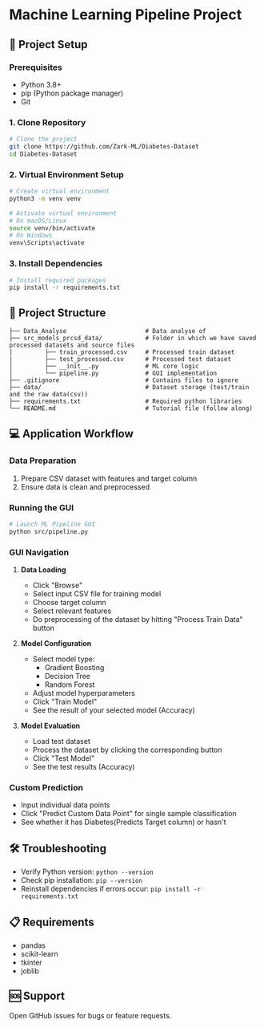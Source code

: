 # Machine Learning Pipeline Project

## 🚀 Project Setup

### Prerequisites
- Python 3.8+
- pip (Python package manager)
- Git

### 1. Clone Repository
```bash
# Clone the project
git clone https://github.com/Zark-ML/Diabetes-Dataset
cd Diabetes-Dataset
```

### 2. Virtual Environment Setup
```bash
# Create virtual environment
python3 -m venv venv

# Activate virtual environment
# On macOS/Linux
source venv/bin/activate
# On Windows
venv\Scripts\activate
```

### 3. Install Dependencies
```bash
# Install required packages
pip install -r requirements.txt
```

## 🔧 Project Structure
```
├── Data_Analyse                      # Data analyse of 
├── src_models_prcsd_data/            # Folder in which we have saved processed datasets and source files
|         ├── train_processed.csv     # Processed train dataset
|         ├── test_processed.csv      # Processed test dataset
│         ├── __init__.py             # ML core logic
│         └── pipeline.py             # GUI implementation
├── .gitignore                        # Contains files to ignore
├── data/                             # Dataset storage (test/train and the raw data(csv))
├── requirements.txt                  # Required python libraries
└── README.md                         # Tutorial file (follow along)

```

## 💻 Application Workflow

### Data Preparation
1. Prepare CSV dataset with features and target column
2. Ensure data is clean and preprocessed

### Running the GUI
```bash
# Launch ML Pipeline GUI
python src/pipeline.py
```

### GUI Navigation
1. **Data Loading**
   - Click "Browse" 
   - Select input CSV file for training model
   - Choose target column
   - Select relevant features
   - Do preprocessing of the dataset by hitting "Process Train Data" button

2. **Model Configuration**
   - Select model type:
     * Gradient Boosting
     * Decision Tree
     * Random Forest
   - Adjust model hyperparameters
   - Click "Train Model"
   - See the result of your selected model (Accuracy)

3. **Model Evaluation**
   - Load test dataset
   - Process the dataset by clicking the corresponding button
   - Click "Test Model"
   - See the test results (Accuracy)

### Custom Prediction
- Input individual data points
- Click "Predict Custom Data Point" for single sample classification
- See whether it has Diabetes(Predicts Target column) or hasn't

## 🛠 Troubleshooting
- Verify Python version: `python --version`
- Check pip installation: `pip --version`
- Reinstall dependencies if errors occur: `pip install -r requirements.txt`

## 📋 Requirements
- pandas
- scikit-learn
- tkinter
- joblib

## 🆘 Support
Open GitHub issues for bugs or feature requests.

